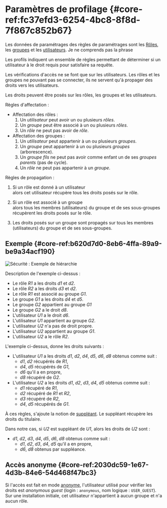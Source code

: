 # Paramètres de profilage {#core-ref:fc37efd3-6254-4bc8-8f8d-7f867c852b67}

Les données de paramétrages des règles de paramétrages sont les
[Rôles][roles], les [groupes][groups] et les [utilisateurs][users].
<span class="fixme" data-assignedto="EBR">Je ne comprends pas la phrase</span>

Les profils indiquent un ensemble de règles permettant de déterminer si un
utilisateur à le droit requis pour satisfaire sa requête.

Les vérifications d'accès ne se font que sur les utilisateurs. Les rôles et les
groupes ne pouvant pas se connecter, ils ne servent qu'à propager des droits
vers les utilisateurs.

Les droits peuvent être posés sur les rôles, les groupes et les utilisateurs.

Règles d'affectation :

*   Affectation des rôles :
    1.  Un *utilisateur* peut avoir un ou plusieurs *rôles*.
    1.  Un *groupe* peut être associé à un ou plusieurs *rôles*.
    1.  Un *rôle* ne peut pas avoir de *rôle*.
*   Affectation des groupes :
    1.  Un *utilisateur* peut appartenir à un ou plusieurs *groupes*.
    1.  Un *groupe* peut appartenir à un ou plusieurs *groupes* (arborescence).
    1.  Un *groupe fils* ne peut pas avoir comme enfant un de ses *groupes
        parents* (pas de cycle).
    1.  Un *rôle* ne peut pas appartenir à un *groupe*.

Règles de propagation :

1.  Si un rôle est donné à un utilisateur  
    alors cet utilisateur récupère tous les droits posés sur le rôle.

1.  Si un rôle est associé à un groupe  
    alors tous les membres (utilisateurs) du groupe et de ses sous-groupes
    récupèrent les droits posés sur le rôle.

1.  Les droits posés sur un groupe sont propagés sur tous les membres
    (utilisateurs) du groupe et de ses sous-groupes.

## Exemple {#core-ref:b620d7d0-8eb6-4ffa-89a9-be9a34acf190}

![ Sécurité : Exemple de hiérarchie ](securite/profilaccountgraph.png)

Description de l'exemple ci-dessus :

*   Le rôle _R1_ a les droits _d1_ et _d2_.
*   Le rôle _R2_ a les droits _d3_ et _d2_.
*   Le rôle _R1_ est associé au groupe _G1_.
*   Le groupe _G1_ a les droits _d4_ et _d5_.
*   Le groupe _G2_ appartient au groupe _G1_
*   Le groupe _G2_ a le droit _d8_.
*   L'utilisateur _U1_ a le droit _d6_.
*   L'utilisateur _U1_ appartient au groupe _G2_.
*   L'utilisateur _U2_ n'a pas de droit propre.
*   L'utilisateur _U2_ appartient au groupe _G1_.
*   L'utilisateur _U2_ a le rôle _R2_.


L'exemple ci-dessus, donne les droits suivants :

*   L'utilisateur _U1_ a les droits _d1_, _d2_, _d4_, _d5_, _d6_, _d8_ obtenus
    comme suit :
    *   _d1_, _d2_ récupérés de _R1_,
    *   _d4_, _d5_ récupérés de _G1_,
    *   _d6_ qu'il a en propre,
    *   _d8_ récupéré de _G2_.
*   L'utilisateur _U2_ a les droits _d1_, _d2_, _d3_, _d4_, _d5_ obtenus comme
    suit :
    *   _d1_ récupéré de _R1_,
    *   _d2_ récupéré de _R1_ et _R2_,
    *   _d3_ récupéré de _R2_,
    *   _d4_, _d5_ récupérés de _G1_.


À ces règles, s'ajoute la notion de [suppléant][suppleant]. Le suppléant
récupère les droits du titulaire.

Dans notre cas, si _U2_ est suppléant de _U1_, alors les droits de _U2_ sont :

*   _d1_, _d2_, _d3_, _d4_, _d5_, _d6_, _d8_ obtenus comme suit :
    *   _d1_, _d2_, _d3_, _d4_, _d5_ qu'il a en propre,
    *   _d6_, _d8_ obtenus par suppléance.

## Accès anonyme {#core-ref:2030dc59-1e67-4d3b-84e6-54d468f47bc3}

Si l'accès est fait en mode [anonyme][guest], l'utilisateur utilisé pour
vérifier les droits est *anonymous guest* (login : `anonymous`, nom logique :
`USER_GUEST`). Sur une installation initiale, cet utilisateur n'appartient à
aucun groupe et n'a aucun rôle.




<!-- links -->
[authentification]: #core-ref:b482b82b-ebe2-46e4-8051-c6e83d11a2ae
[actiondef]:        #core-ref:7fcd8c91-b981-4ef6-b4b5-7975a17dbe73 "Définition d'une action"
[suppleant]:        #core-ref:1591eb1c-aead-4f7b-bde9-5f42e397b22e
[users]:            #core-ref:02f32b3d-be94-44f7-9b98-879c6b551c4a
[groups]:           #core-ref:d3a9acde-f4fa-4a0b-8acc-1303f8e6b17e
[roles]:            #core-ref:b9742040-0367-4a3d-a411-7195ec5fa7a4
[guest]:            #core-ref:932e2070-6929-11e2-8218-0021e9fffec1
[document]:         #core-ref:67929e29-abef-437c-88a3-7f43647c60ff "Définition d'un document"
[acls]:             #core-ref:a98b72ea-c063-4907-abc4-e5171ab55e59 "Déclaration de droits applicatifs"
[actionw]:          #core-ref:90bf0711-7874-4c9d-bdf0-7d28becb7628 "Déclaration d'une action"
[wshimport]:        #core-ref:1c97f553-dcba-454e-96a0-8059230065b3 "Importation par wsh"
[CSV]:              http://fr.wikipedia.org/wiki/Comma-separated_values "Comma-separated values sur wikipedia"
[ODS]:              http://fr.wikipedia.org/wiki/OpenDocument "Open Document sur wikipedia"